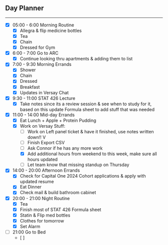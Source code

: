 ## Day Planner
---
- [x] 05:00 - 6:00 Morning Routine
	- [x] Allegra & flip medicine bottles
	- [x] Tea
	- [x] Chain
	- [x] Dressed for Gym
- [x] 6:00 - 7:00 Go to ARC
	- [x] Continue looking thru apartments & adding them to list
- [x] 7:00 - 9:30 Morning Errands
	- [x] Shower
	- [x] Chain
	- [x] Dressed
	- [x] Breakfast
	- [x] Updates in Versay Chat 
- [x] 9:30 - 11:00 STAT 426 Lecture
	- [x] Take notes since its a review session & see when to study for it, based on this update Formula sheet to add stuff that was needed
- [x] 11:00 - 14:00 Mid-day Errands
	- [x] Eat Lunch + Apple + Protein Pudding
	- [x] Work on Versay Stuff:
		- [ ] Work on Left panel ticket & have it finished, use notes written down!! V
		- [ ] Finish Export CSV 
		- [ ] Ask Connor if he has any more work
		- [x] Add additional hours from weekend to this week, make sure all hours updated
		- [ ] Let team know that missing standup on Thursday
- [x] 14:00 - 20:00 Afternoon Errands
	- [x] Check for Capital One 2024 Cohort applications & apply with updated resume
	- [x] Eat Dinner
	- [x] Check mail & build bathroom cabinet
- [x] 20:00 - 21:00 Night Routine
	- [x] Tea
	- [x] Finish most of STAT 426 Formula sheet
	- [x] Statin & Flip med bottles
	- [x] Clothes for tomorrow
	- [x] Set Alarm
- [ ] 21:00 Go to Bed
	- [ ]